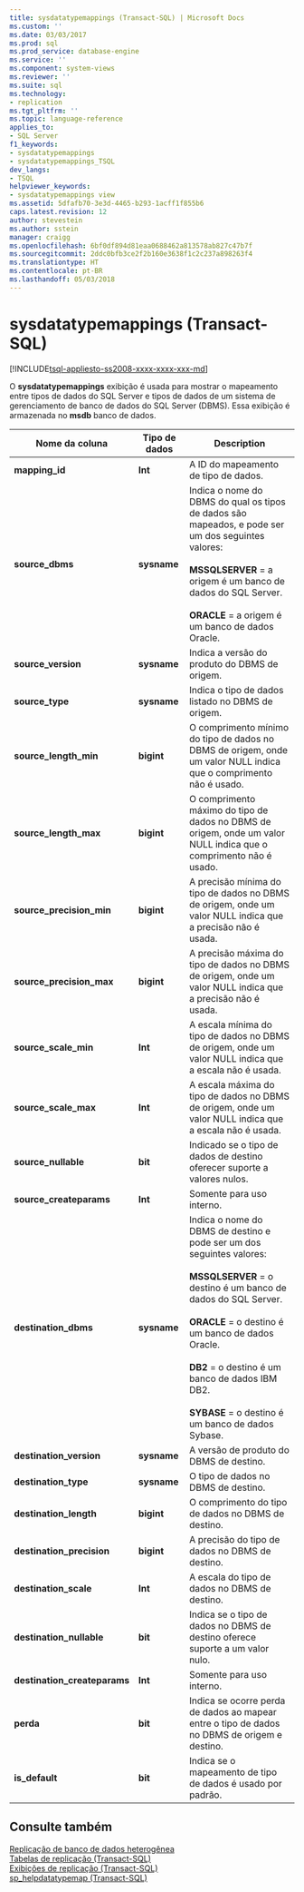 ```yaml
---
title: sysdatatypemappings (Transact-SQL) | Microsoft Docs
ms.custom: ''
ms.date: 03/03/2017
ms.prod: sql
ms.prod_service: database-engine
ms.service: ''
ms.component: system-views
ms.reviewer: ''
ms.suite: sql
ms.technology:
- replication
ms.tgt_pltfrm: ''
ms.topic: language-reference
applies_to:
- SQL Server
f1_keywords:
- sysdatatypemappings
- sysdatatypemappings_TSQL
dev_langs:
- TSQL
helpviewer_keywords:
- sysdatatypemappings view
ms.assetid: 5dfafb70-3e3d-4465-b293-1acff1f855b6
caps.latest.revision: 12
author: stevestein
ms.author: sstein
manager: craigg
ms.openlocfilehash: 6bf0df894d81eaa0688462a813578ab827c47b7f
ms.sourcegitcommit: 2ddc0bfb3ce2f2b160e3638f1c2c237a898263f4
ms.translationtype: HT
ms.contentlocale: pt-BR
ms.lasthandoff: 05/03/2018
---
```

# <a name="sysdatatypemappings-transact-sql"></a>sysdatatypemappings (Transact-SQL)
[!INCLUDE[tsql-appliesto-ss2008-xxxx-xxxx-xxx-md](../../includes/tsql-appliesto-ss2008-xxxx-xxxx-xxx-md.md)]

  O **sysdatatypemappings** exibição é usada para mostrar o mapeamento entre tipos de dados do SQL Server e tipos de dados de um sistema de gerenciamento de banco de dados do SQL Server (DBMS). Essa exibição é armazenada no **msdb** banco de dados.  
  
|Nome da coluna|Tipo de dados|Description|  
|-----------------|---------------|-----------------|  
|**mapping_id**|**Int**|A ID do mapeamento de tipo de dados.|  
|**source_dbms**|**sysname**|Indica o nome do DBMS do qual os tipos de dados são mapeados, e pode ser um dos seguintes valores:<br /><br /> **MSSQLSERVER** = a origem é um banco de dados do SQL Server.<br /><br /> **ORACLE** = a origem é um banco de dados Oracle.|  
|**source_version**|**sysname**|Indica a versão do produto do DBMS de origem.|  
|**source_type**|**sysname**|Indica o tipo de dados listado no DBMS de origem.|  
|**source_length_min**|**bigint**|O comprimento mínimo do tipo de dados no DBMS de origem, onde um valor NULL indica que o comprimento não é usado.|  
|**source_length_max**|**bigint**|O comprimento máximo do tipo de dados no DBMS de origem, onde um valor NULL indica que o comprimento não é usado.|  
|**source_precision_min**|**bigint**|A precisão mínima do tipo de dados no DBMS de origem, onde um valor NULL indica que a precisão não é usada.|  
|**source_precision_max**|**bigint**|A precisão máxima do tipo de dados no DBMS de origem, onde um valor NULL indica que a precisão não é usada.|  
|**source_scale_min**|**Int**|A escala mínima do tipo de dados no DBMS de origem, onde um valor NULL indica que a escala não é usada.|  
|**source_scale_max**|**Int**|A escala máxima do tipo de dados no DBMS de origem, onde um valor NULL indica que a escala não é usada.|  
|**source_nullable**|**bit**|Indicado se o tipo de dados de destino oferecer suporte a valores nulos.|  
|**source_createparams**|**Int**|Somente para uso interno.|  
|**destination_dbms**|**sysname**|Indica o nome do DBMS de destino e pode ser um dos seguintes valores:<br /><br /> **MSSQLSERVER** = o destino é um banco de dados do SQL Server.<br /><br /> **ORACLE** = o destino é um banco de dados Oracle.<br /><br /> **DB2** = o destino é um banco de dados IBM DB2.<br /><br /> **SYBASE** = o destino é um banco de dados Sybase.|  
|**destination_version**|**sysname**|A versão de produto do DBMS de destino.|  
|**destination_type**|**sysname**|O tipo de dados no DBMS de destino.|  
|**destination_length**|**bigint**|O comprimento do tipo de dados no DBMS de destino.|  
|**destination_precision**|**bigint**|A precisão do tipo de dados no DBMS de destino.|  
|**destination_scale**|**Int**|A escala do tipo de dados no DBMS de destino.|  
|**destination_nullable**|**bit**|Indica se o tipo de dados no DBMS de destino oferece suporte a um valor nulo.|  
|**destination_createparams**|**Int**|Somente para uso interno.|  
|**perda**|**bit**|Indica se ocorre perda de dados ao mapear entre o tipo de dados no DBMS de origem e destino.|  
|**is_default**|**bit**|Indica se o mapeamento de tipo de dados é usado por padrão.|  
  
## <a name="see-also"></a>Consulte também  
 [Replicação de banco de dados heterogênea](../../relational-databases/replication/non-sql/heterogeneous-database-replication.md)   
 [Tabelas de replicação &#40;Transact-SQL&#41;](../../relational-databases/system-tables/replication-tables-transact-sql.md)   
 [Exibições de replicação &#40;Transact-SQL&#41;](../../relational-databases/system-views/replication-views-transact-sql.md)   
 [sp_helpdatatypemap &#40;Transact-SQL&#41;](../../relational-databases/system-stored-procedures/sp-helpdatatypemap-transact-sql.md)  
  
  

